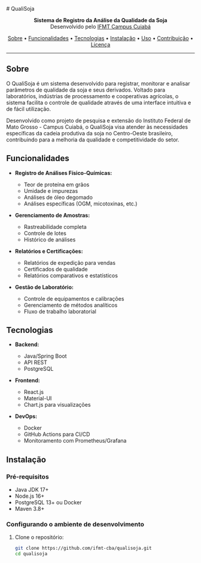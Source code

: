<p aling="center">
# QualiSoja
</p>
<p align="center">
  <b>Sistema de Registro da Análise da Qualidade da Soja</b><br>
  Desenvolvido pelo <a href="https://cba.ifmt.edu.br/">IFMT Campus Cuiabá</a>
</p>

<p align="center">
  <a href="#sobre">Sobre</a> •
  <a href="#funcionalidades">Funcionalidades</a> •
  <a href="#tecnologias">Tecnologias</a> •
  <a href="#instalação">Instalação</a> •
  <a href="#uso">Uso</a> •
  <a href="#contribuição">Contribuição</a> •
  <a href="#licença">Licença</a>
</p>

---

## Sobre

O QualiSoja é um sistema desenvolvido para registrar, monitorar e analisar parâmetros de qualidade da soja e seus derivados. Voltado para laboratórios, indústrias de processamento e cooperativas agrícolas, o sistema facilita o controle de qualidade através de uma interface intuitiva e de fácil utilização.

Desenvolvido como projeto de pesquisa e extensão do Instituto Federal de Mato Grosso - Campus Cuiabá, o QualiSoja visa atender às necessidades específicas da cadeia produtiva da soja no Centro-Oeste brasileiro, contribuindo para a melhoria da qualidade e competitividade do setor.

## Funcionalidades

- **Registro de Análises Físico-Químicas:**
  - Teor de proteína em grãos
  - Umidade e impurezas
  - Análises de óleo degomado
  - Análises específicas (OGM, micotoxinas, etc.)

- **Gerenciamento de Amostras:**
  - Rastreabilidade completa
  - Controle de lotes
  - Histórico de análises

- **Relatórios e Certificações:**
  - Relatórios de expedição para vendas
  - Certificados de qualidade
  - Relatórios comparativos e estatísticos

- **Gestão de Laboratório:**
  - Controle de equipamentos e calibrações
  - Gerenciamento de métodos analíticos
  - Fluxo de trabalho laboratorial

## Tecnologias

- **Backend:**
  - Java/Spring Boot
  - API REST
  - PostgreSQL

- **Frontend:**
  - React.js
  - Material-UI
  - Chart.js para visualizações

- **DevOps:**
  - Docker
  - GitHub Actions para CI/CD
  - Monitoramento com Prometheus/Grafana

## Instalação

### Pré-requisitos

- Java JDK 17+
- Node.js 16+
- PostgreSQL 13+ ou Docker
- Maven 3.8+

### Configurando o ambiente de desenvolvimento

1. Clone o repositório:
   ```bash
   git clone https://github.com/ifmt-cba/qualisoja.git
   cd qualisoja
